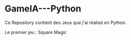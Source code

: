 # GameIA---Python
Ce Repository contient des Jeux que j'ai réalisé en Python. 

Le premier jeu : Square Magic 



